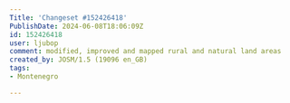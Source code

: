 ```yaml
---
Title: 'Changeset #152426418'
PublishDate: 2024-06-08T18:06:09Z
id: 152426418
user: ljubop
comment: modified, improved and mapped rural and natural land areas
created_by: JOSM/1.5 (19096 en_GB)
tags:
- Montenegro

---
```

